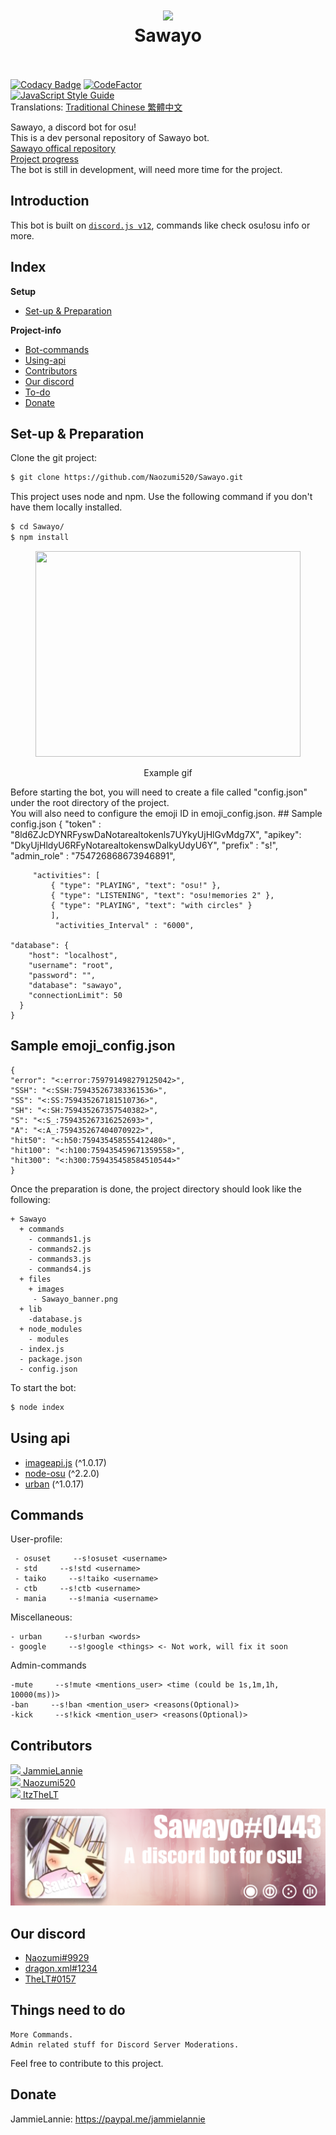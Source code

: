 <h1 align="center">
  <a href="https://github.com/Naozumi520/Sawayo"><img src="https://cdn.discordapp.com/attachments/711125203186483203/773094395158724618/sa_avt_c.png" Style Guide" width="200"></a>
  <br>
  Sawayo
  <br>
  <br>
</h1>

[![Codacy Badge](https://api.codacy.com/project/badge/Grade/975632fdde704e4d8dba5a2be84a02aa)](https://app.codacy.com/gh/JammieLannie/Sawayo?utm_source=github.com&utm_medium=referral&utm_content=JammieLannie/Sawayo&utm_campaign=Badge_Grade)
[![CodeFactor](https://www.codefactor.io/repository/github/naozumi520/sawayo/badge)](https://www.codefactor.io/repository/github/naozumi520/sawayo)<br/>
[![JavaScript Style Guide](https://cdn.rawgit.com/standard/standard/master/badge.svg)](https://github.com/standard/standard)<br/>
Translations: [Traditional Chinese 繁體中文](https://github.com/Naozumi520/Sawayo/blob/master/README_tc.md)


Sawayo, a discord bot for osu!<br/>
This is a dev personal repository of Sawayo bot.<br/>
[Sawayo offical repository](https://github.com/TeamSawayo/Sawayo)<br/>
[Project progress](https://github.com/Naozumi520/Sawayo/projects/1)<br/>
The bot is still in development, will need more time for the project.

## Introduction
This bot is built on [`discord.js v12`](https://discord.js.org/#/docs/main/v12/general/welcome), commands like check osu!osu info or more.

## Index
**Setup**
- [Set-up & Preparation](https://github.com/Naozumi520/Sawayo#set-up--preparation)

**Project-info**
- [Bot-commands](https://github.com/Naozumi520/Sawayo#commands)
- [Using-api](https://github.com/Naozumi520/Sawayo#using-api)
- [Contributors](https://github.com/Naozumi520/Sawayo#contributors)
- [Our discord](https://github.com/Naozumi520/Sawayo#our-discord)
- [To-do](https://github.com/Naozumi520/Sawayo#things-need-to-do)
- [Donate](https://github.com/Naozumi520/Sawayo#donate)

## Set-up & Preparation
Clone the git project:
```bash
$ git clone https://github.com/Naozumi520/Sawayo.git
```
This project uses node and npm. Use the following command if you don't have them locally installed.
```bash
$ cd Sawayo/
$ npm install
```
<div align="center">
<img src="/files/images/render1604402194195.gif" width="424" height="329">
<p>Example gif</p>
</div>
Before starting the bot, you will need to create a file called "config.json" under the root directory of the project.<br/>
You will also need to configure the emoji ID in emoji_config.json.
## Sample config.json
	{
         "token" : "8ld6ZJcDYNRFyswDaNotarealtokenls7UYkyUjHlGvMdg7X", 
         "apikey": "DkyUjHldyU6RFyNotarealtokenswDalkyUdyU6Y",
         "prefix" : "s!",
	       "admin_role" : "754726868673946891",
	 
         "activities": [
             { "type": "PLAYING", "text": "osu!" },
             { "type": "LISTENING", "text": "osu!memories 2" },
             { "type": "PLAYING", "text": "with circles" }
             ],
              "activities_Interval" : "6000",
              
    "database": {
        "host": "localhost",
        "username": "root",
        "password": "",
        "database": "sawayo",
        "connectionLimit": 50
      }
	}
## Sample emoji_config.json
    {
    "error": "<:error:759791498279125042>",
    "SSH": "<:SSH:759435267383361536>",
    "SS": "<:SS:759435267181510736>",
    "SH": "<:SH:759435267357540382>",
    "S": "<:S_:759435267316252693>",
    "A": "<:A_:759435267404070922>",
    "hit50": "<:h50:759435458555412480>",
    "hit100": "<:h100:759435459671359558>",
    "hit300": "<:h300:759435458584510544>"
    }

Once the preparation is done, the project directory should look like the following:
```
+ Sawayo
  + commands
    - commands1.js
    - commands2.js
    - commands3.js
    - commands4.js
  + files
    + images
     - Sawayo_banner.png
  + lib
    -database.js
  + node_modules
    - modules
  - index.js
  - package.json
  - config.json
```

To start the bot:
```bash
$ node index
```

## Using api
- [imageapi.js](https://www.npmjs.com/package/imageapi.js) (^1.0.17)
- [node-osu](https://www.npmjs.com/package/node-osu) (^2.2.0)
- [urban](https://www.npmjs.com/package/urban) (^1.0.17)

## Commands
User-profile:
```
 - osuset     --s!osuset <username>
 - std     --s!std <username>
 - taiko     --s!taiko <username>
 - ctb     --s!ctb <username>
 - mania     --s!mania <username>
```
Miscellaneous:
```
- urban     --s!urban <words>
- google     --s!google <things> <- Not work, will fix it soon
```
Admin-commands
```
-mute     --s!mute <mentions_user> <time (could be 1s,1m,1h, 10000(ms))>
-ban     --s!ban <mention_user> <reasons(Optional)>
-kick     --s!kick <mention_user> <reasons(Optional)>
```


## Contributors
[![](https://github.com/JammieLannie.png?size=50)  JammieLannie](https://github.com/JammieLannie)<br/>
[![](https://github.com/Naozumi520.png?size=50)  Naozumi520](https://github.com/Naozumi520)<br/>
[![](https://github.com/ItzTheLT.png?size=50)  ItzTheLT](https://github.com/ItzTheLT)

![picture](files/images/Sawayo_banner1.png)

## Our discord
- [Naozumi#9929](https://discord.com/users/752146392553881660)
- [dragon.xml#1234](https://discord.com/users/468069720105680896)
- [TheLT#0157](http://discord.com/users/388345263191752704)

## Things need to do
```
More Commands.
Admin related stuff for Discord Server Moderations.
```
Feel free to contribute to this project.

## Donate
JammieLannie: https://paypal.me/jammielannie
